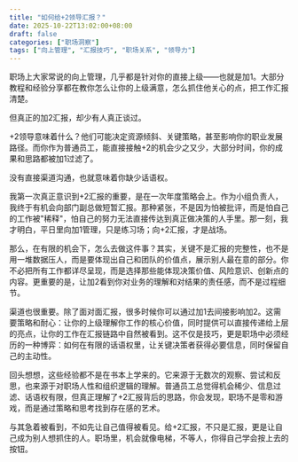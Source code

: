 ```yaml
---
title: "如何给+2领导汇报？"
date: 2025-10-22T13:02:00+08:00
draft: false
categories: ["职场洞察"]
tags: ["向上管理", "汇报技巧", "职场关系", "领导力"]
---
```


职场上大家常说的向上管理，几乎都是针对你的直接上级——也就是加1。大部分教程和经验分享都在教你怎么让你的上级满意，怎么抓住他关心的点，把工作汇报清楚。

但真正的加2汇报，却少有人真正谈过。

+2领导意味着什么？他们可能决定资源倾斜、关键策略，甚至影响你的职业发展路径。而你作为普通员工，能直接接触+2的机会少之又少，大部分时间，你的成果和思路都被加1过滤了。

没有直接渠道沟通，也就意味着你缺少话语权。

我第一次真正意识到+2汇报的重要，是在一次年度策略会上。作为小组负责人，我终于有机会向部门副总做短暂汇报。那种紧张，不是因为怕被批评，而是怕自己的工作被"稀释"，怕自己的努力无法直接传达到真正做决策的人手里。那一刻，我才明白，平日里向加1管理，只是练习场；向+2汇报，才是战场。

那么，在有限的机会下，怎么去做这件事？其实，关键不是汇报的完整性，也不是用一堆数据压人，而是要体现出自己和团队的价值点，展示别人最在意的部分。你不必把所有工作都详尽呈现，而是选择那些能体现决策价值、风险意识、创新点的内容。更重要的是，让加2看到你对业务的理解和对结果的责任感，而不是过程细节。

渠道也很重要。除了面对面汇报，很多时候你可以通过加1去间接影响加2。这需要策略和耐心：让你的上级理解你工作的核心价值，同时提供可以直接传递给上层的亮点，让你的工作在汇报链路中自然被看到。这不仅是技巧，更是职场中必须经历的一种博弈：如何在有限的话语权里，让关键决策者获得必要信息，同时保留自己的主动性。

回头想想，这些经验都不是在书本上学来的。它来源于无数次的观察、尝试和反思，也来源于对职场人性和组织逻辑的理解。普通员工总觉得机会稀少、信息过滤、话语权有限，但真正理解了+2汇报背后的思路，你会发现，职场不是零和游戏，而是通过策略和思考找到存在感的艺术。

与其急着被看到，不如先让自己值得被看见。给+2汇报，不只是汇报，更是让自己成为别人想抓住的人。职场里，机会就像电梯，不等人，你得自己学会按上去的按钮。